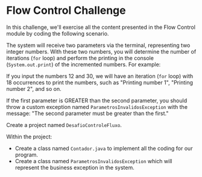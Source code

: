 # Flow Control Challenge

In this challenge, we'll exercise all the content presented in the Flow Control module by coding the following scenario.

The system will receive two parameters via the terminal, representing two integer numbers. With these two numbers, you will determine the number of iterations (`for` loop) and perform the printing in the console (`System.out.print`) of the incremented numbers. For example:

If you input the numbers 12 and 30, we will have an iteration (`for` loop) with 18 occurrences to print the numbers, such as "Printing number 1", "Printing number 2", and so on.

If the first parameter is GREATER than the second parameter, you should throw a custom exception named `ParametrosInvalidosException` with the message: "The second parameter must be greater than the first."

Create a project named `DesafioControleFluxo`.

Within the project:
- Create a class named `Contador.java` to implement all the coding for our program.
- Create a class named `ParametrosInvalidosException` which will represent the business exception in the system.

